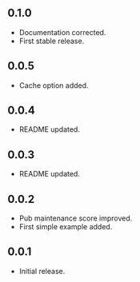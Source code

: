 ## 0.1.0

- Documentation corrected.
- First stable release.

## 0.0.5

* Cache option added.

## 0.0.4

* README updated.

## 0.0.3

* README updated.

## 0.0.2

* Pub maintenance score improved.
* First simple example added.

## 0.0.1

* Initial release.
